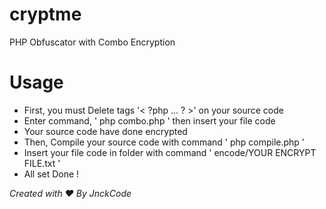 # cryptme
PHP Obfuscator with Combo Encryption

# Usage
* First, you must Delete tags '< ?php ... ? >' on your source code
* Enter command, ' php combo.php ' then insert your file code
* Your source code have done encrypted
* Then, Compile your source code with command ' php compile.php '
* Insert your file code in folder with command ' encode/YOUR ENCRYPT FILE.txt ' 
* All set Done !

*Created with ♥ By JnckCode*
